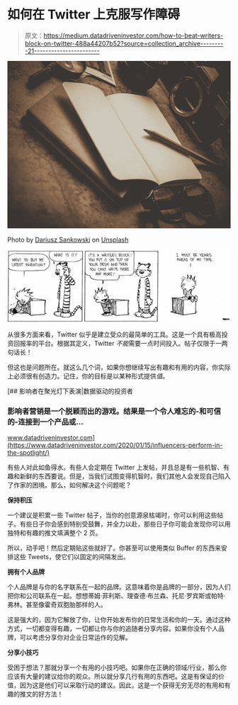# 如何在 Twitter 上克服写作障碍

> 原文：<https://medium.datadriveninvestor.com/how-to-beat-writers-block-on-twitter-488a44207b52?source=collection_archive---------21----------------------->

![](img/0ded826f2b64adcf9b746f2f2065fc13.png)

Photo by [Dariusz Sankowski](https://unsplash.com/@dariuszsankowski?utm_source=medium&utm_medium=referral) on [Unsplash](https://unsplash.com?utm_source=medium&utm_medium=referral)

![](img/406f6ba2b4933dfe12a8d92cf6bc1f0a.png)

从很多方面来看，Twitter 似乎是建立受众的最简单的工具。这是一个具有极高投资回报率的平台。根据其定义，Twitter *不能*需要一点时间投入。帖子仅限于一两句话长！

但这也是问题所在。就这么几个词，如果你想继续写出有趣和有用的内容，你实际上必须很有创造力。记住，你的目标是以某种形式提供*值*。

[](https://www.datadriveninvestor.com/2020/01/15/influencers-perform-in-the-spotlight/) [## 影响者在聚光灯下表演|数据驱动的投资者

### 影响者营销是一个脱颖而出的游戏。结果是一个令人难忘的-和可信的-连接到一个产品或…

www.datadriveninvestor.com](https://www.datadriveninvestor.com/2020/01/15/influencers-perform-in-the-spotlight/) 

有些人对此如鱼得水。有些人会定期在 Twitter 上发帖，并且总是有一些机智、有趣和新鲜的东西要说。但是，当我们试图变得机智时，我们其他人会发现自己陷入了作家的困境。那么，如何解决这个问题呢？

**保持积压**

一个建议是积累一些 Twitter 帖子，当你的创意源泉枯竭时，你可以利用这些帖子。有些日子你会感到特别受鼓舞，并全力以赴，那些日子你可能会发现你可以用独特和有趣的推文填满整个 2 页。

所以，动手吧！然后定期贴这些就好了。你甚至可以使用类似 Buffer 的东西来安排这些 Tweets，使它们以固定的间隔发出。

**拥有个人品牌**

个人品牌是与你的名字联系在一起的品牌。这意味着你是品牌的一部分，因为人们把你和公司联系在一起。想想蒂姆·菲利斯、理查德·布兰森、托尼·罗宾斯或帕特·弗林。甚至像霍奇双胞胎那样的人。

这是强大的，因为它解放了你，让你开始发布你的日常生活和你的一天。通过这种方式，一切都变得有趣，一切都让你与你的追随者分享内容。如果你没有个人品牌，可以考虑分享你对企业日常运作的见解。

**分享小技巧**

受困于想法？那就分享一个有用的小技巧吧。如果你在正确的领域/行业，那么你应该有大量的建议给你的观众。所以就分享几行有用的东西吧。这是有保证的价值，因为这是他们可以采取行动的建议。因此，这是一个获得无穷无尽的有用和有趣的推文的好方法！